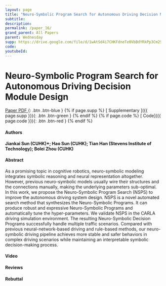 ```yaml
---
layout: page
title: "Neuro-Symbolic Program Search for Autonomous Driving Decision Module Design"
subtitle: 
description:
permalink: /paper_16/
grand_parent: All Papers
parent: Wednesday
supp: https://drive.google.com/file/d/1wAtSd4i7CHKFdneTe0VbBdYRkPp3Cm2S/view
code: 
youtubeId: 
---
```


# Neuro-Symbolic Program Search for Autonomous Driving Decision Module Design

[<i class="fa fa-file-text-o" aria-hidden="true"></i> Paper PDF ](https://drive.google.com/file/d/1Ul5BuI3FmmJVPrdEvpABYQCS6Neq7PtF/view){: .btn .btn-blue } {% if page.supp %} [<i class="fa fa-file-text-o" aria-hidden="true"></i> Supplementary ]({{ page.supp }}){: .btn .btn-green } {% endif %} {% if page.code %} [<i class="fa fa-github" aria-hidden="true"></i> Code]({{ page.code }}){: .btn .btn-red }
{% endif %}

#### Authors
**Jiankai Sun (CUHK)*; Hao Sun (CUHK); Tian Han (Stevens Institute of Technology); Bolei Zhou (CUHK)**

#### Abstract
As a promising topic in cognitive robotics, neuro-symbolic modeling integrates symbolic reasoning and neural representation altogether. However, previous neuro-symbolic models usually wire their structures and the connections manually, making the underlying parameters sub-optimal. In this work, we propose the Neuro-Symbolic Program Search (NSPS) to improve the autonomous driving system design. NSPS is a novel automated search method that synthesizes the Neuro-Symbolic Programs. It can produce robust and expressive Neuro-Symbolic Programs and automatically tune the hyper-parameters. We validate NSPS in the CARLA driving simulation environment. The resulting Neuro-Symbolic Decision Programs successfully handle multiple traffic scenarios. Compared with previous neural-network-based driving and rule-based methods, our neuro-symbolic driving pipeline achieves more stable and safer behaviors in complex driving scenarios while maintaining an interpretable symbolic decision-making process.

#### Video 

#### Reviews

#### Rebuttal

